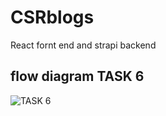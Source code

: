 # CSRblogs
React fornt end and strapi backend 

## flow diagram TASK 6

![TASK 6 ](https://github.com/SomeshRao007/CSRblogs/assets/111784343/ca3dddc6-6aab-471c-9a42-c283bbfd3ca7)


